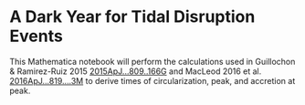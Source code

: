 # A Dark Year for Tidal Disruption Events

This Mathematica notebook will perform the calculations used in Guillochon & Ramirez-Ruiz 2015 [2015ApJ...809..166G](http://adsabs.harvard.edu/abs/2015ApJ...809..166G) and MacLeod 2016 et al. [2016ApJ...819....3M](http://adsabs.harvard.edu/abs/2016ApJ...819....3M) to derive times of circularization, peak, and accretion at peak.
